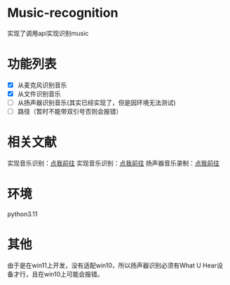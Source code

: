 # Music-recognition
 实现了调用api实现识别music

# 功能列表
- [x] 从麦克风识别音乐
- [x] 从文件识别音乐
- [ ] 从扬声器识别音乐(其实已经实现了，但是因环境无法测试)
- [ ] 路径（暂时不能带双引号否则会报错）

# 相关文献
实现音乐识别：[点我前往](https://blog.csdn.net/gitblog_01123/article/details/142081755)
实现音乐识别：[点我前往](https://github.com/shazamio/ShazamIO)
扬声器音乐录制：[点我前往](https://docs.python.org/zh-cn/3/library/winsound.html)

# 环境
python3.11

# 其他
由于是在win11上开发，没有适配win10，所以扬声器识别必须有What U Hear设备才行，且在win10上可能会报错。